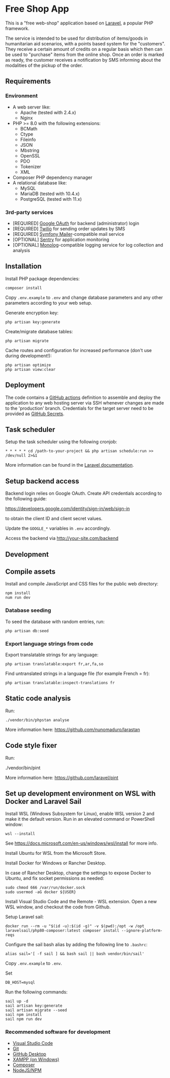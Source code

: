 # Free Shop App

This is a "free  web-shop" application based on [Laravel](https://laravel.com/), a popular PHP framework.

The service is intended to be used for distribution of items/goods in humanitarian aid scenarios, with a points based system for the "customers".
They receive a certain amount of credits on a regular basis which then can be used to "purchase" items from the online shop. Once an order
is marked as ready, the customer receives a notification by SMS informing about the modalities of the pickup of the order.

## Requirements

### Environment

* A web server like:
  * Apache (tested with 2.4.x)
  * Nginx
* PHP >= 8.0 with the following extensions:
  * BCMath
  * Ctype
  * Fileinfo
  * JSON
  * Mbstring
  * OpenSSL
  * PDO
  * Tokenizer
  * XML
* Composer PHP dependency manager
* A relational database like:
  * MySQL
  * MariaDB (tested with 10.4.x)
  * PostgreSQL (tested with 11.x)

### 3rd-party services

* [REQUIRED] [Google OAuth](https://developers.google.com/identity/protocols/oauth2/web-server) for backend (administrator) login
* [REQUIRED] [Twilio](https://www.twilio.com/) for sending order updates by SMS
* [REQUIRED] [Symfony Mailer](https://symfony.com/doc/current/mailer.html)-compatible mail service
* [OPTIONAL] [Sentry](https://sentry.io/welcome/) for application monitoring
* [OPTIONAL] [Monolog](https://github.com/Seldaek/monolog)-compatible logging service for log collection and analysis

## Installation

Install PHP package dependencies:

    composer install

Copy `.env.example` to `.env` and change database parameters and any other parameters according to your web setup.

Generate encryption key:

    php artisan key:generate

Create/migrate database tables:

    php artisan migrate

Cache routes and configuration for increased performance (don't use during development!):

    php artisan optimize
    php artisan view:clear

## Deployment

The code contains a [GitHub actions](https://docs.github.com/en/actions) definition to assemble and deploy the application to any web hosting server via SSH whenever changes are made to the 'production' branch. Credentials for the target server need to be provided as [GitHub Secrets](https://docs.github.com/en/actions/reference/encrypted-secrets).

## Task scheduler

Setup the task scheduler using the following cronjob:

    * * * * * cd /path-to-your-project && php artisan schedule:run >> /dev/null 2>&1

More information can be found in the [Laravel documentation](https://laravel.com/docs/8.x/scheduling#running-the-scheduler).

## Setup backend access

Backend login relies on Google OAuth. Create API credentials according to the following guide:

https://developers.google.com/identity/sign-in/web/sign-in

to obtain the client ID and client secret values.

Update the `GOOGLE_*` variables in `.env` accordingly.

Access the backend via http://your-site.com/backend

## Development

## Compile assets

Install and compile JavaScript and CSS files for the public web directory:

    npm install
    num run dev

### Database seeding

To seed the database with random entries, run:

    php artisan db:seed

### Export language strings from code

Export translatable strings for any language:

    php artisan translatable:export fr,ar,fa,so

Find untranslated strings in a language file (for example French = fr):

    php artisan translatable:inspect-translations fr

## Static code analysis

Run:

    ./vendor/bin/phpstan analyse

More information here: https://github.com/nunomaduro/larastan

## Code style fixer

Run:

   ./vendor/bin/pint

More information here: https://github.com/laravel/pint

## Set up development environment on WSL with Docker and Laravel Sail

Install WSL (Windows Subsystem for Linux), enable WSL version 2 and make it the default version. Run in an elevated command or PowerShell window:

    wsl --install

See https://docs.microsoft.com/en-us/windows/wsl/install for more info.

Install Ubuntu for WSL from the Microsoft Store.

Install Docker for Windows or Rancher Desktop.

In case of Rancher Desktop, change the settings to expose Docker to Ubuntu, and fix socket permissions as needed:

    sudo chmod 666 /var/run/docker.sock
    sudo usermod -aG docker ${USER}

Install Visual Studio Code and the Remote - WSL extension. Open a new WSL window, and checkout the code from Github.

Setup Laravel sail:

    docker run --rm -u "$(id -u):$(id -g)" -v $(pwd):/opt -w /opt laravelsail/php80-composer:latest composer install --ignore-platform-reqs

Configure the sail bash alias by adding the following line to `.bashrc`:

    alias sail='[ -f sail ] && bash sail || bash vendor/bin/sail'

Copy `.env.example` to `.env`.

Set

    DB_HOST=mysql

Run the following commands:

    sail up -d
    sail artisan key:generate
    sail artisan migrate --seed
    sail npm install
    sail npm run dev

### Recommended software for development

* [Visual Studio Code](https://code.visualstudio.com/)
* [Git](https://git-scm.com/)
* [GitHub Desktop](https://desktop.github.com/)
* [XAMPP (on Windows)](https://www.apachefriends.org/)
* [Composer](https://getcomposer.org/)
* [NodeJS/NPM](https://nodejs.org/)

